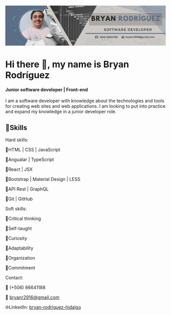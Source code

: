 ![Junior software developer | Front-end](https://raw.githubusercontent.com/Bryanr2916/Bryanr2916/main/githubBanner.png)

# Hi there 👋, my name is Bryan Rodríguez
#### Junior software developer | Front-end


I am a software developer with knowledge about the technologies and tools for creating web sites and web applications. I am looking to put into practice and expand my knowledge in a junior developer role.

## 📌Skills

Hard skills:

📌HTML | CSS | JavaScript

📌Angualar | TypeScript 

📌React | JSX 

📌Bootstrap | Material Design | LESS

📌API Rest | GraphQL 

📌Git | GitHub

Soft skills:

📌Critical thinking

📌Self-taught

📌Curiosity

📌Adaptability

📌Organization 

📌Commitment

Contact:

📱 (+506) 86641188 

📧 bryanr2916@gmail.com

🌐LinkedIn: [bryan-rodriguez-hidalgo](https://www.linkedin.com/in/bryan-rodriguez-hidalgo/)
